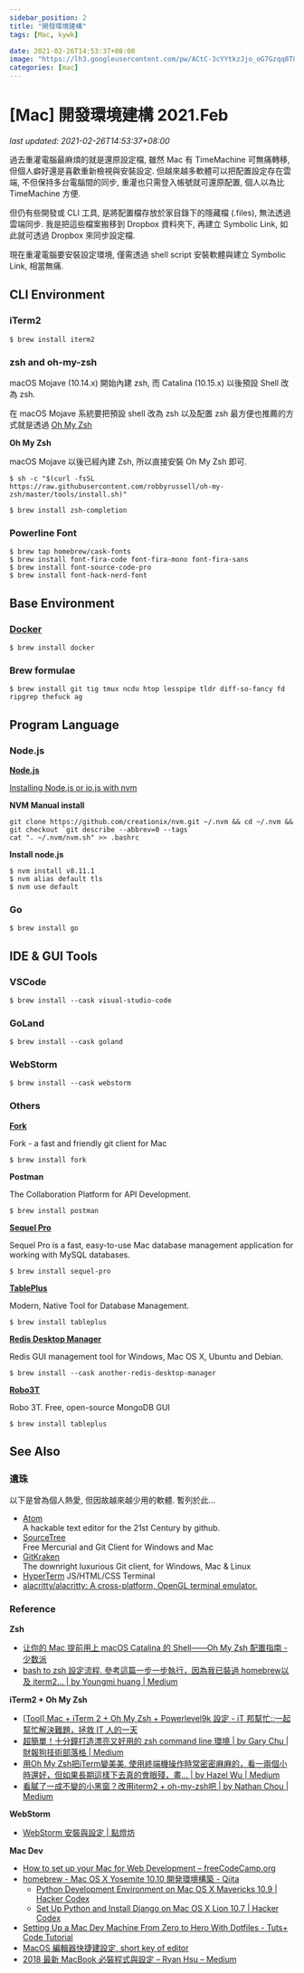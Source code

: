 ```yaml
---
sidebar_position: 2
title: "開發環境建構"
tags: [Mac, kywk]

date: 2021-02-26T14:53:37+08:00
image: "https://lh3.googleusercontent.com/pw/ACtC-3cYYtkzJjo_oG7Gzqq8T8XQm4V_qLE3wGWVKOahp6YT4lo-on60NJmjrkkatnizX1b-uID-MCM2ztsXH9z27cMRtql3PA5cpYZYbMfSPuM5Yh3MmqnjnnXYkTg6vtIiBL5SGAQRRAI9zEBIOoyP3tZpuA?authuser=0"
categories: [mac]
---
```


[Mac] 開發環境建構 2021.Feb
=========================

_last updated: 2021-02-26T14:53:37+08:00_

過去重灌電腦最麻煩的就是還原設定檔, 雖然 Mac 有 TimeMachine 可無痛轉移, 但個人癖好還是喜歡重新檢視與安裝設定.
但越來越多軟體可以把配置設定存在雲端, 不但保持多台電腦間的同步, 重灌也只需登入帳號就可還原配置, 個人以為比 TimeMachine 方便.

但仍有些開發或 CLI 工具, 是將配置檔存放於家目錄下的隱藏檔 (.files),
無法透過雲端同步. 
我是把這些檔案搬移到 Dropbox 資料夾下, 再建立 Symbolic Link, 
如此就可透過 Dropbox 來同步設定檔. 

現在重灌電腦要安裝設定環境, 僅需透過 shell script 安裝軟體與建立 Symbolic Link, 相當無痛.

<!-- more -->

CLI Environment
---------------

### iTerm2 ###

``` shell
$ brew install iterm2
```

### zsh and oh-my-zsh ###

macOS Mojave (10.14.x) 開始內建 zsh, 而 Catalina (10.15.x) 以後預設 Shell 改為 zsh.

在 macOS Mojave 系統要把預設 shell 改為 zsh 以及配置 zsh 最方便也推薦的方式就是透過 [Oh My Zsh](https://ohmyz.sh)


__Oh My Zsh__

macOS Mojave 以後已經內建 Zsh, 所以直接安裝 Oh My Zsh 即可. 


``` shell
$ sh -c "$(curl -fsSL https://raw.githubusercontent.com/robbyrussell/oh-my-zsh/master/tools/install.sh)"
```


``` shell
$ brew install zsh-completion 
```

### Powerline Font ###

``` shell
$ brew tap homebrew/cask-fonts
$ brew install font-fira-code font-fira-mono font-fira-sans
$ brew install font-source-code-pro
$ brew install font-hack-nerd-font
```



Base Environment
----------------

### [Docker](https://www.docker.com) ###

``` shell
$ brew install docker
```

### Brew formulae ###

``` shell
$ brew install git tig tmux ncdu htop lesspipe tldr diff-so-fancy fd ripgrep thefuck ag
```



Program Language
----------------

### Node.js ###

__[Node.js](https://nodejs.org/)__

[Installing Node.js or io.js with nvm](http://goo.gl/26nHDf)

__NVM Manual install__
```
git clone https://github.com/creationix/nvm.git ~/.nvm && cd ~/.nvm && git checkout `git describe --abbrev=0 --tags`  
cat ". ~/.nvm/nvm.sh" >> .bashrc
```

__Install node.js__

``` shell
$ nvm install v8.11.1
$ nvm alias default tls
$ nvm use default
```

### Go ###

``` shell
$ brew install go
```



IDE & GUI Tools
---------------

### VSCode ###

``` shell
$ brew install --cask visual-studio-code
```

### GoLand ###

``` shell
$ brew install --cask goland
```

### WebStorm ###

``` shell 
$ brew install --cask webstorm
```

### Others ###

__[Fork](https://git-fork.com/)__

Fork - a fast and friendly git client for Mac

```shell
$ brew install fork
```

__Postman__

The Collaboration Platform for API Development.

```shell
$ brew install postman
```

__[Sequel Pro](http://www.sequelpro.com/)__

Sequel Pro is a fast, easy-to-use Mac database management application for working with MySQL databases.

```shell
$ brew install sequel-pro
```

__[TablePlus](https://tableplus.com)__

Modern, Native Tool for Database Management.

```shell
$ brew install tableplus
```

__[Redis Desktop Manager](https://rdm.dev)__

Redis GUI management tool for Windows, Mac OS X, Ubuntu and Debian.

```shell
$ brew install --cask another-redis-desktop-manager
```

__[Robo3T](https://robomongo.org)__

Robo 3T. Free, open-source MongoDB GUI

``` shell
$ brew install tableplus
```


See Also
--------

### 遺珠 ###

以下是曾為個人熱愛, 但因故越來越少用的軟體. 暫列於此...

-   [Atom](https://atom.io/)  
    A hackable text editor for the 21st Century by github.
-   [SourceTree](http://sourcetreeapp.com/)  
    Free Mercurial and Git Client for Windows and Mac
-   [GitKraken](https://www.gitkraken.com/)  
    The downright luxurious Git client, for Windows, Mac & Linux
-   [HyperTerm](https://hyperterm.org/)
    JS/HTML/CSS Terminal
-   [alacritty/alacritty: A cross-platform, OpenGL terminal emulator.](https://github.com/alacritty/alacritty)

### Reference ###

__Zsh__

-   [让你的 Mac 提前用上 macOS Catalina 的 Shell——Oh My Zsh 配置指南 - 少数派](https://sspai.com/post/55176)
-   [bash to zsh 設定流程. 參考這篇一步一步執行，因為我已裝過 homebrew以及 iterm2… | by Youngmi huang | Medium](https://cyeninesky3.medium.com/bin-to-zsh-%E8%A8%AD%E5%AE%9A%E6%B5%81%E7%A8%8B-d29fe60a4121)

__iTerm2 + Oh My Zsh__

-   [[Tool] Mac + iTerm 2 + Oh My Zsh + Powerlevel9k 設定 - iT 邦幫忙::一起幫忙解決難題，拯救 IT 人的一天](https://ithelp.ithome.com.tw/articles/10192874)
-   [超簡單！十分鐘打造漂亮又好用的 zsh command line 環境 | by Gary Chu | 財報狗技術部落格 | Medium](https://medium.com/statementdog-engineering/prettify-your-zsh-command-line-prompt-3ca2acc967f)
-   [用Oh My Zsh把iTerm變美美. 使用終端機操作時常密密麻麻的，看一兩個小時還好，但如果長期這樣下去真的會眼殘，畫… | by Hazel Wu | Medium](https://medium.com/@hazelwu/%E7%94%A8oh-my-zsh%E6%8A%8Aiterm%E8%AE%8A%E7%BE%8E%E7%BE%8E-8a18daa8eac)
-   [看膩了一成不變的小黑窗？改用iterm2 + oh-my-zsh吧 | by Nathan Chou | Medium](https://medium.com/@h86991868/%E7%9C%8B%E8%86%A9%E4%BA%86%E4%B8%80%E6%88%90%E4%B8%8D%E8%AE%8A%E7%9A%84%E5%B0%8F%E9%BB%91%E7%AA%97-%E6%94%B9%E7%94%A8iterm2-oh-my-zsh%E5%90%A7-cc2b0683acb)

__WebStorm__

-   [WebStorm 安裝與設定 | 點燈坊](https://fpjs.fun/webstorm/general/setup/)

__Mac Dev__

-   [How to set up your Mac for Web Development – freeCodeCamp.org](https://goo.gl/ZDYqar)
-   [homebrew - Mac OS X Yosemite 10.10 開発環境構築 - Qiita](http://goo.gl/XOrSV6)
    -   [Python Development Environment on Mac OS X Mavericks 10.9 | Hacker Codex](http://goo.gl/8JkuvS)
    -   [Set Up Python and Install Django on Mac OS X Lion 10.7 | Hacker Codex](http://goo.gl/5yhNGk)
-   [Setting Up a Mac Dev Machine From Zero to Hero With Dotfiles - Tuts+ Code Tutorial](http://goo.gl/YkCvoT)
-   [MacOS 編輯器快捷建設定, short key of editor](http://goo.gl/gSnCRv)
-   [2018 最新 MacBook 必裝程式與設定 – Ryan Hsu – Medium](https://goo.gl/YZfREq)
